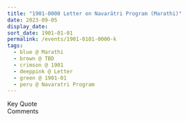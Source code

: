 ```yaml
---
title: "1901-0000 Letter on Navarātri Program (Marathi)"
date: 2023-09-05
display_date: 
sort_date: 1901-01-01
permalink: /events/1901-0101-0000-k
tags:
  - blue @ Marathi
  - brown @ TBD
  - crimson @ 1901
  - deeppink @ Letter
  - green @ 1901-01
  - peru @ Navaratri Program  
---
```


<wave-list>
  <list-title color="green" width="75">Key Quote</list-title>
  <list-item color="BlanchedAlmond"  width="200"></list-item>
  <list-item color="Lavender"></list-item>
  <list-item color="BlanchedAlmond"></list-item>
</wave-list>

<br>

<wave-list>
  <list-title color="green" width="75">Comments</list-title>
  <list-item color="BlanchedAlmond"  width="200"></list-item>
  <list-item color="Lavender"></list-item>
  <list-item color="BlanchedAlmond"></list-item>
</wave-list>